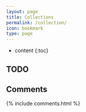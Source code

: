 ```yaml
---
layout: page
title: Collections
permalink: /collection/
icon: bookmark
type: page
---
```


* content
{:toc}

## TODO

## Comments

{% include comments.html %}
